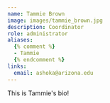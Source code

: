 ```yaml
---
name: Tammie Brown
image: images/tammie_brown.jpg
description: Coordinator
role: administrator
aliases:
  {% comment %}
  - Tammie
  {% endcomment %}
links:
  email: ashoka@arizona.edu
---
```


This is Tammie's bio!
